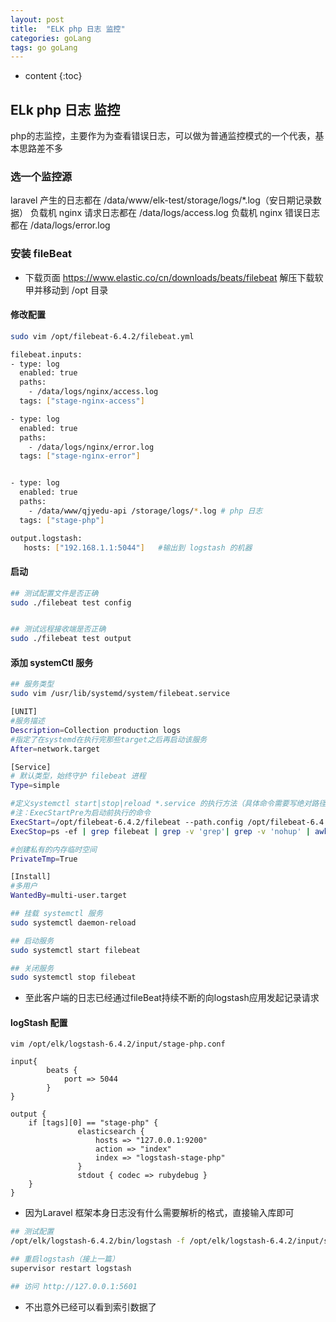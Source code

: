```yaml
---
layout: post
title:  "ELK php 日志 监控"
categories: goLang
tags: go goLang
---
```


* content
{:toc}

## ELk php 日志 监控
php的志监控，主要作为为查看错误日志，可以做为普通监控模式的一个代表，基本思路差不多



### 选一个监控源
laravel 产生的日志都在 /data/www/elk-test/storage/logs/*.log（安日期记录数据）
负载机 nginx 请求日志都在 /data/logs/access.log
负载机 nginx 错误日志都在 /data/logs/error.log

### 安装 fileBeat
* 下载页面 https://www.elastic.co/cn/downloads/beats/filebeat
解压下载软甲并移动到 /opt 目录

#### 修改配置
```bash
sudo vim /opt/filebeat-6.4.2/filebeat.yml

filebeat.inputs:
- type: log
  enabled: true
  paths:
    - /data/logs/nginx/access.log
  tags: ["stage-nginx-access"]

- type: log
  enabled: true
  paths:
    - /data/logs/nginx/error.log
  tags: ["stage-nginx-error"]


- type: log
  enabled: true
  paths:
    - /data/www/qjyedu-api /storage/logs/*.log # php 日志
  tags: ["stage-php"]

output.logstash:
   hosts: ["192.168.1.1:5044"]   #输出到 logstash 的机器
```

#### 启动
```bash
## 测试配置文件是否正确
sudo ./filebeat test config


## 测试远程接收端是否正确
sudo ./filebeat test output
```

#### 添加 systemCtl 服务
```bash
## 服务类型
sudo vim /usr/lib/systemd/system/filebeat.service  

[UNIT]
#服务描述
Description=Collection production logs
#指定了在systemd在执行完那些target之后再启动该服务
After=network.target

[Service]
# 默认类型，始终守护 filebeat 进程
Type=simple

#定义systemctl start|stop|reload *.service 的执行方法（具体命令需要写绝对路径）
#注：ExecStartPre为启动前执行的命令
ExecStart=/opt/filebeat-6.4.2/filebeat --path.config /opt/filebeat-6.4.2
ExecStop=ps -ef | grep filebeat | grep -v 'grep'| grep -v 'nohup' | awk '{print $2}' | xargs -I {} bash -c 'if test "{}" -ne 0; then kill -9 {}; fi'

#创建私有的内存临时空间
PrivateTmp=True

[Install]
#多用户
WantedBy=multi-user.target

## 挂载 systemctl 服务 
sudo systemctl daemon-reload

## 启动服务
sudo systemctl start filebeat

## 关闭服务
sudo systemctl stop filebeat
```

* 至此客户端的日志已经通过fileBeat持续不断的向logstash应用发起记录请求

#### logStash 配置    
```
vim /opt/elk/logstash-6.4.2/input/stage-php.conf

input{
        beats {
            port => 5044
        }
}

output {
    if [tags][0] == "stage-php" {
               elasticsearch {
                   hosts => "127.0.0.1:9200"
                   action => "index"
                   index => "logstash-stage-php"
               }
               stdout { codec => rubydebug }
    }
}
```

* 因为Laravel 框架本身日志没有什么需要解析的格式，直接输入库即可

```bash
## 测试配置
/opt/elk/logstash-6.4.2/bin/logstash -f /opt/elk/logstash-6.4.2/input/stage-php.conf

## 重启logstash（接上一篇） 
supervisor restart logstash

## 访问 http://127.0.0.1:5601 
```
* 不出意外已经可以看到索引数据了
